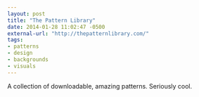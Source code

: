 ```yaml
---
layout: post
title: "The Pattern Library"
date: 2014-01-28 11:02:47 -0500
external-url: "http://thepatternlibrary.com/"
tags:
- patterns
- design
- backgrounds
- visuals
---
```


A collection of downloadable, amazing patterns. Seriously cool.
